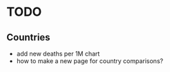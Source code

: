 # TODO

## Countries
- add new deaths per 1M chart
- how to make a new page for country comparisons?
